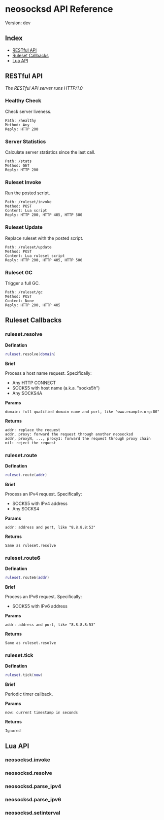 # neosocksd API Reference

Version: dev

## Index

- [RESTful API](#restful-api)
- [Ruleset Callbacks](#ruleset-callbacks)
- [Lua API](#lua-api)

## RESTful API

*The RESTful API server runs HTTP/1.0*

### Healthy Check

Check server liveness.

```
Path: /healthy
Method: Any
Reply: HTTP 200
```

### Server Statistics

Calculate server statistics since the last call.

```
Path: /stats
Method: GET
Reply: HTTP 200
```

### Ruleset Invoke

Run the posted script.

```
Path: /ruleset/invoke
Method: POST
Content: Lua script
Reply: HTTP 200, HTTP 405, HTTP 500
```

### Ruleset Update

Replace ruleset with the posted script.

```
Path: /ruleset/update
Method: POST
Content: Lua ruleset script
Reply: HTTP 200, HTTP 405, HTTP 500
```

### Ruleset GC

Trigger a full GC.

```
Path: /ruleset/gc
Method: POST
Content: None
Reply: HTTP 200, HTTP 405
```

## Ruleset Callbacks

### ruleset.resolve

**Defination**

```Lua
ruleset.resolve(domain)
```

**Brief**

Process a host name request. Specifically:
- Any HTTP CONNECT
- SOCKS5 with host name (a.k.a. "socks5h")
- Any SOCKS4A

**Params**

    domain: full qualified domain name and port, like "www.example.org:80"

**Returns**

    addr: replace the request
    addr, proxy: forward the request through another neosocksd
    addr, proxyN, ..., proxy1: forward the request through proxy chain
    nil: reject the request

### ruleset.route

**Defination**

```Lua
ruleset.route(addr)
```

**Brief**

Process an IPv4 request. Specifically:
- SOCKS5 with IPv4 address
- Any SOCKS4

**Params**

    addr: address and port, like "8.8.8.8:53"

**Returns**

    Same as ruleset.resolve

### ruleset.route6

**Defination**

```Lua
ruleset.route6(addr)
```

**Brief**

Process an IPv6 request. Specifically:

- SOCKS5 with IPv6 address

**Params**

    addr: address and port, like "8.8.8.8:53"

**Returns**

    Same as ruleset.resolve

### ruleset.tick

**Defination**

```Lua
ruleset.tick(now)
```

**Brief**

Periodic timer callback.

**Params**

    now: current timestamp in seconds

**Returns**

    Ignored


## Lua API

### neosocksd.invoke

### neosocksd.resolve

### neosocksd.parse_ipv4

### neosocksd.parse_ipv6

### neosocksd.setinterval
